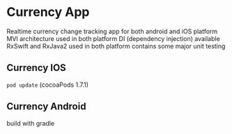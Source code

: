 # Currency App
Realtime currency change tracking app for both android and iOS platform
MVI architecture used in both platform
DI (dependency injection) available
RxSwift and RxJava2 used in both platform
contains some major unit testing

## Currency IOS
```pod update``` (cocoaPods 1.7.1)

## Currency Android
build with gradle